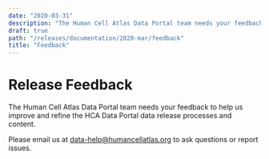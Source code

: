```yaml
---
date: "2020-03-31"
description: "The Human Cell Atlas Data Portal team needs your feedback to help us improve and refine the HCA Data Portal data release processes and content."
draft: true
path: "/releases/documentation/2020-mar/feedback"
title: "Feedback"
---
```


# Release Feedback

The Human Cell Atlas Data Portal team needs your feedback to help us improve and refine the HCA Data
Portal data
release processes and content.

Please email us at [data-help@humancellatlas.org](mailto:data-help@humancellatlas.org) to ask questions or report
issues.
